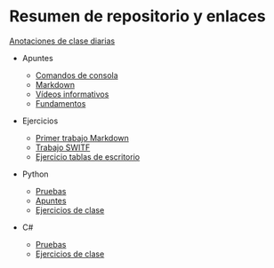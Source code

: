 # Resumen de repositorio y enlaces

[Anotaciones de clase diarias](https://github.com/CristinaSilvan/FundamentosProgramacionEOI/tree/main/Apuntes/Anotaciones_de_clase_diario)

* Apuntes
     * [Comandos de consola](https://github.com/CristinaSilvan/FundamentosProgramacionEOI/blob/main/Apuntes/1_Comandos_consola.md)
     * [Markdown](https://github.com/CristinaSilvan/FundamentosProgramacionEOI/blob/main/Apuntes/2_Markdown.md)
     * [Vídeos informativos](https://github.com/CristinaSilvan/FundamentosProgramacionEOI/blob/main/Apuntes/3_V%C3%ADdeos_informativos.md)
     * [Fundamentos](https://github.com/CristinaSilvan/FundamentosProgramacionEOI/blob/main/Apuntes/4_Fundamentos.md)

* Ejercicios
     * [Primer trabajo Markdown](https://github.com/CristinaSilvan/FundamentosProgramacionEOI/blob/main/FICHEROMDVSCODE.md)
     * [Trabajo SWITF](https://github.com/CristinaSilvan/FundamentosProgramacionEOI/blob/main/Ejercicios/(1)Trabajo%20grupal%20(20%20abril).md)
     * [Ejercicio tablas de escritorio](https://github.com/CristinaSilvan/FundamentosProgramacionEOI/blob/main/Ejercicios/(2)%20Ejercicios%20tablas%20de%20escritorio.md)

* Python
     * [Pruebas](https://github.com/CristinaSilvan/EOI-IntroProgramacionPython/tree/main/Pruebas)
     * [Apuntes](https://github.com/CristinaSilvan/EOI-IntroProgramacionPython/tree/main/Apuntes)
     * [Ejercicios de clase](https://github.com/CristinaSilvan/EOI-IntroProgramacionPython/tree/main/Ejercicios%20de%20Clase)

* C#
     * [Pruebas]()
     * [Ejercicios de clase]()
